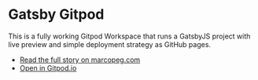 Gatsby Gitpod
=============

This is a fully working Gitpod Workspace that runs a GatsbyJS project with live preview and simple deployment
strategy as GitHub pages.

- [Read the full story on marcopeg.com](/2019/free-website-with-gatsby-and-gitpod)
- [Open in Gitpod.io](https://gitpod.io/#https://github.com/marcopeg/gatsby-gitpod)

